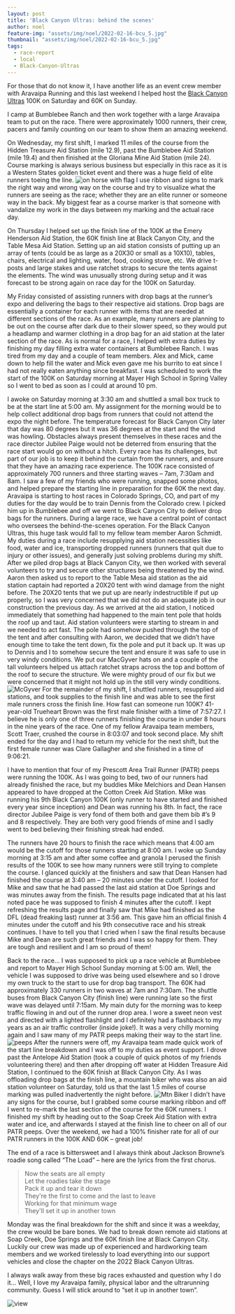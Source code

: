 ```yaml
---
layout: post
title: 'Black Canyon Ultras: behind the scenes'
author: noel
feature-img: "assets/img/noel/2022-02-16-bcu_5.jpg"
thumbnail: "assets/img/noel/2022-02-16-bcu_5.jpg"
tags:
  - race-report
  - local
  - Black-Canyon-Ultras
---
```


For those that do not know it, I have another life as an event crew member with
Aravaipa Running and this last weekend I helped host the [Black Canyon Ultras](https://aravaiparunning.com/network/blackcanyon)
100K on Saturday and 60K on Sunday. 

I camp at Bumblebee Ranch and then work
together with a large Aravaipa team to put on the race. There were approximately
1000 runners, their crew, pacers and family counting on our team to show them an
amazing weekend.

On Wednesday, my first shift, I marked 11 miles of the course
from the Hidden Treasure Aid Station (mile 12.9), past the Bumblebee Aid Station
(mile 19.4) and then finished at the Gloriana Mine Aid Station (mile 24). Course
marking is always serious business but especially in this race as it is a
Western States golden ticket event and there was a huge field of elite runners
toeing the line. ![on horse with flag](/assets/img/noel/2022-02-16-bcu_6.jpg) 
I use ribbon and signs to mark the right way and wrong way on
the course and try to visualize what the runners are seeing as the race; whether
they are an elite runner or someone way in the back. My biggest fear as a course
marker is that someone with vandalize my work in the days between my marking and
the actual race day.

On Thursday I helped set up the finish line of the 100K at
the Emery Henderson Aid Station, the 60K finish line at Black Canyon City, and
the Table Mesa Aid Station. Setting up an aid station consists of putting up an
array of tents (could be as large as a 20X30 or small as a 10X10), tables,
chairs, electrical and lighting, water, food, cooking stove, etc. We drive
t-posts and large stakes and use ratchet straps to secure the tents against the
elements. The wind was unusually strong during setup and it was forecast to be
strong again on race day for the 100K on Saturday.  

My Friday consisted of assisting runners with drop bags at the runner’s expo and delivering the bags to
their respective aid stations. Drop bags are essentially a container for each
runner with items that are needed at different sections of the race. As an
example, many runners are planning to be out on the course after dark due to
their slower speed, so they would put a headlamp and warmer clothing in a drop
bag for an aid station at the later section of the race. As is normal for a
race, I helped with extra duties by finishing my day filling extra water
containers at Bumblebee Ranch. I was tired from my day and a couple of team
members. Alex and Mick, came down to help fill the water and Mick even gave me
his burrito to eat since I had not really eaten anything since breakfast. I was
scheduled to work the start of the 100K on Saturday morning at Mayer High School
in Spring Valley so I went to bed as soon as I could at around 10 pm.  

I awoke on Saturday morning at 3:30 am and shuttled a small box truck to be at the start
line at 5:00 am. My assignment for the morning would be to help collect
additional drop bags from runners that could not attend the expo the night
before. The temperature forecast for Black Canyon City later that day was 80
degrees but it was 36 degrees at the start and the wind was howling. Obstacles
always present themselves in these races and the race director Jubilee Paige
would not be deterred from ensuring that the race start would go on without a
hitch. Every race has its challenges, but part of our job is to keep it behind
the curtain from the runners, and ensure that they have an amazing race
experience. The 100K race consisted of approximately 700 runners and three
starting waves – 7am, 7:30am and 8am. I saw a few of my friends who were
running, snapped some photos, and helped prepare the starting line in
preparation for the 60K the next day.  Aravaipa is starting to host races in
Colorado Springs, CO, and part of my duties for the day would be to train Dennis
from the Colorado crew. I picked him up in Bumblebee and off we went to Black
Canyon City to deliver drop bags for the runners. During a large race, we have a
central point of contact who oversees the behind-the-scenes operation. For the
Black Canyon Ultras, this huge task would fall to my fellow team member Aaron
Schmidt. My duties during a race include resupplying aid station necessities
like food, water and ice, transporting dropped runners (runners that quit due to
injury or other issues), and generally just solving problems during my shift.
After we piled drop bags at Black Canyon City, we then worked with several
volunteers to try and secure other structures being threatened by the wind.
Aaron then asked us to report to the Table Mesa aid station as the aid station
captain had reported a 20X20 tent with wind damage from the night before. The
20X20 tents that we put up are nearly indestructible if put up properly, so I
was very concerned that we did not do an adequate job in our construction the
previous day. As we arrived at the aid station, I noticed immediately that
something had happened to the main tent pole that holds the roof up and taut.
Aid station volunteers were starting to stream in and we needed to act fast. The
pole had somehow pushed through the top of the tent and after consulting with
Aaron, we decided that we didn’t have enough time to take the tent down, fix the
pole and put it back up. It was up to Dennis and I to somehow secure the tent
and ensure it was safe to use in very windy conditions.  We put our MacGyver
hats on and a couple of the tall volunteers helped us attach ratchet straps
across the top and bottom of the roof to secure the structure. We were mighty
proud of our fix but we were concerned that it might not hold up in the still
very windy conditions.![McGyver](/assets/img/noel/2022-02-16-bcu_1.jpg)
For the remainder of my shift, I shuttled runners,
resupplied aid stations, and took supplies to the finish line and was able to
see the first male runners cross the finish line. How fast can someone run 100K?
41-year-old Trueheart Brown was the first male finisher with a time of 7:57:27.
I believe he is only one of three runners finishing the course in under 8 hours
in the nine years of the race. One of my fellow Aravaipa team members, Scott
Traer, crushed the course in 8:03:07 and took second place. My shift ended for
the day and I had to return my vehicle for the next shift, but the first female
runner was Clare Gallagher and she finished in a time of 9:06:21.  

I have to mention that four of my Prescott Area Trail Runner (PATR) peeps were running the
100K. As I was going to bed, two of our runners had already finished the race,
but my buddies Mike Melchiors and Dean Hansen appeared to have dropped at the
Cotton Creek Aid Station. Mike was running his 9th Black Canyon 100K (only
runner to have started and finished every year since inception) and Dean was
running his 8th. In fact, the race director Jubilee Paige is very fond of them
both and gave them bib #’s 9 and 8 respectively. They are both very good friends
of mine and I sadly went to bed believing their finishing streak had ended.  

The runners have 20 hours to finish the race which means that 4:00 am would be the
cutoff for those runners starting at 8:00 am.  I woke up Sunday morning at 3:15
am and after some coffee and granola I perused the finish results of the 100K to
see how many runners were still trying to complete the course. I glanced quickly
at the finishers and saw that Dean Hansen had finished the course at 3:40 am –
20 minutes under the cutoff. I looked for Mike and saw that he had passed the
last aid station at Doe Springs and was minutes away from the finish. The
results page indicated that at his last noted pace he was supposed to finish 4
minutes after the cutoff. I kept refreshing the results page and finally saw
that Mike had finished as the DFL (dead freaking last) runner at 3:56 am. This
gave him an official finish 4 minutes under the cutoff and his 9th consecutive
race and his streak continues. I have to tell you that I cried when I saw the
final results because Mike and Dean are such great friends and I was so happy
for them. They are tough and resilient and I am so proud of them!  

Back to the race… I was supposed to pick up a race vehicle at Bumblebee and report to Mayer
High School Sunday morning at 5:00 am. Well, the vehicle I was supposed to drive
was being used elsewhere and so I drove my own truck to the start to use for
drop bag transport. The 60K had approximately 330 runners in two waves at 7am
and 7:30am. The shuttle buses from Black Canyon City (finish line) were running
late so the first wave was delayed until 7:15am. My main duty for the morning
was to keep traffic flowing in and out of the runner drop area. I wore a sweet
neon vest and directed with a lighted flashlight and I definitely had a
flashback to my years as an air traffic controller (inside joke!). It was a very
chilly morning again and I saw many of my PATR peeps making their way to the
start line. ![peeps](/assets/img/noel/2022-02-16-bcu_4.jpg) 
After the runners were off, my Aravaipa team made quick work of the
start line breakdown and I was off to my duties as event support. I drove past
the Antelope Aid Station (took a couple of quick photos of my friends
volunteering there) and then after dropping off water at Hidden Treasure Aid
Station, I continued to the 60K finish at Black Canyon City. As I was offloading
drop bags at the finish line, a mountain biker who was also an aid station
volunteer on Saturday, told us that the last 1.5 miles of course marking was
pulled inadvertently the night before. ![Mtn Biker](/assets/img/noel/2022-02-16-bcu_3.jpg) 
I didn’t have any signs for the course,
but I grabbed some course marking ribbon and off I went to re-mark the last
section of the course for the 60K runners. I finished my shift by heading out to
the Soap Creek Aid Station with extra water and ice, and afterwards I stayed at
the finish line to cheer on all of our PATR peeps. Over the weekend, we had a
100% finisher rate for all of our PATR runners in the 100K AND 60K – great job!


The end of a race is bittersweet and I always think about Jackson Browne’s
roadie song called “The Load” – here are the lyrics from the first chorus.  
 > Now the seats are all empty  
 > Let the roadies take the stage  
 > Pack it up and tear it down   
 > They're the first to come and the last to leave  
 > Working for that minimum wage  
 > They'll set it up in another town  

Monday was the final breakdown for the
shift and since it was a weekday, the crew would be bare bones. We had to break
down remote aid stations at Soap Creek, Doe Springs and the 60K finish line at
Black Canyon City. Luckily our crew was made up of experienced and hardworking
team members and we worked tirelessly to load everything into our support
vehicles and close the chapter on the 2022 Black Canyon Ultras.  

I always walk away from these big races exhausted and question why I do it… Well, I love my
Aravaipa family, physical labor and the ultrarunning community. Guess I will
stick around to “set it up in another town”.

![view](/assets/img/noel/2022-02-16-bcu_2.jpg)
